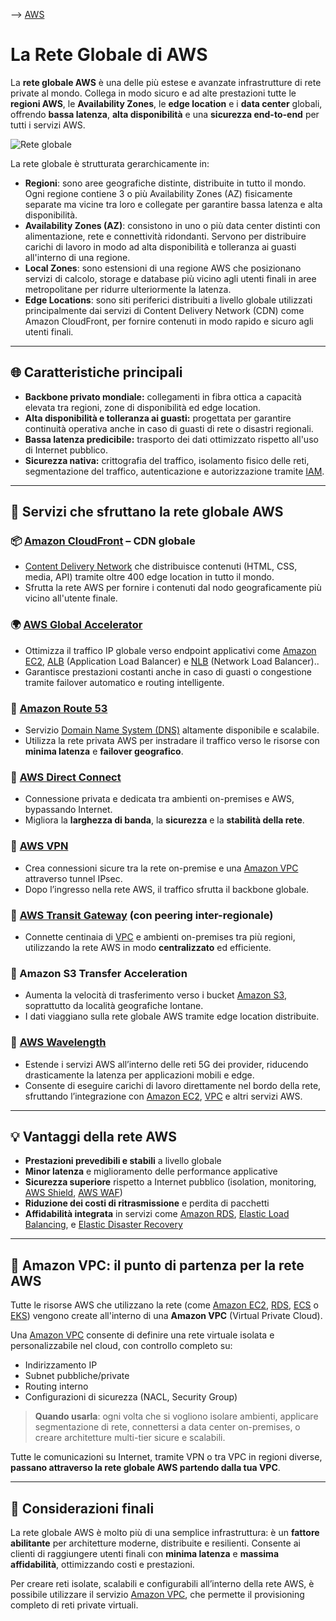 --> [AWS](AWS.md) 
# La Rete Globale di AWS

La **rete globale AWS** è una delle più estese e avanzate infrastrutture di rete private al mondo. Collega in modo sicuro e ad alte prestazioni tutte le **regioni AWS**, le **Availability Zones**, le **edge location** e i **data center** globali, offrendo **bassa latenza**, **alta disponibilità** e una **sicurezza end-to-end** per tutti i servizi AWS.

![Rete globale](global-infrastructure.png)

La rete globale è strutturata gerarchicamente in:

- **Regioni**: sono aree geografiche distinte, distribuite in tutto il mondo. Ogni regione contiene 3 o più Availability Zones (AZ) fisicamente separate ma vicine tra loro e collegate per garantire bassa latenza e alta disponibilità.
- **Availability Zones (AZ)**: consistono in uno o più data center distinti con alimentazione, rete e connettività ridondanti. Servono per distribuire carichi di lavoro in modo ad alta disponibilità e tolleranza ai guasti all'interno di una regione.
- **Local Zones**: sono estensioni di una regione AWS che posizionano servizi di calcolo, storage e database più vicino agli utenti finali in aree metropolitane per ridurre ulteriormente la latenza.
- **Edge Locations**: sono siti periferici distribuiti a livello globale utilizzati principalmente dai servizi di Content Delivery Network (CDN) come Amazon CloudFront, per fornire contenuti in modo rapido e sicuro agli utenti finali.


---

## 🌐 Caratteristiche principali

- **Backbone privato mondiale:** collegamenti in fibra ottica a capacità elevata tra regioni, zone di disponibilità ed edge location.
- **Alta disponibilità e tolleranza ai guasti:** progettata per garantire continuità operativa anche in caso di guasti di rete o disastri regionali.
- **Bassa latenza predicibile:** trasporto dei dati ottimizzato rispetto all'uso di Internet pubblico.
- **Sicurezza nativa:** crittografia del traffico, isolamento fisico delle reti, segmentazione del traffico, autenticazione e autorizzazione tramite [IAM](AWS-IAM.md).

---

## 🚀 Servizi che sfruttano la rete globale AWS

### 📦 [Amazon CloudFront](Amazon-CloudFront.md) – CDN globale

- [Content Delivery Network](Content-Delivery-Networks.md) che distribuisce contenuti (HTML, CSS, media, API) tramite oltre 400 edge location in tutto il mondo.
- Sfrutta la rete AWS per fornire i contenuti dal nodo geograficamente più vicino all'utente finale.

### 🌍 [AWS Global Accelerator](AWS-Global-Accelerator.md)

- Ottimizza il traffico IP globale verso endpoint applicativi come [Amazon EC2](Amazon-EC2.md), [ALB](Amazon-ELB.md) (Application Load Balancer) e [NLB](Amazon-ELB.md) (Network Load Balancer)..
- Garantisce prestazioni costanti anche in caso di guasti o congestione tramite failover automatico e routing intelligente.

### 🧭 [Amazon Route 53](Amazon-Route-53.md)

- Servizio [Domain Name System (DNS)](Domain-Name-System.md)  altamente disponibile e scalabile.
- Utilizza la rete privata AWS per instradare il traffico verso le risorse con **minima latenza** e **failover geografico**.

### 🔌 [AWS Direct Connect](AWS-Direct-Connect.md)

- Connessione privata e dedicata tra ambienti on-premises e AWS, bypassando Internet.
- Migliora la **larghezza di banda**, la **sicurezza** e la **stabilità della rete**.

### 🔐 [AWS VPN](AWS-VPN.md)

- Crea connessioni sicure tra la rete on-premise e una [Amazon VPC](Amazon-VPC.md) attraverso tunnel IPsec.
- Dopo l’ingresso nella rete AWS, il traffico sfrutta il backbone globale.

### 🔁 [AWS Transit Gateway](AWS-Transit-Gateway.md) (con peering inter-regionale)

- Connette centinaia di [VPC](Amazon-VPC.md) e ambienti on-premises tra più regioni, utilizzando la rete AWS in modo **centralizzato** ed efficiente.

### 🚀 Amazon S3 Transfer Acceleration

- Aumenta la velocità di trasferimento verso i bucket [Amazon S3](Amazon-S3.md), soprattutto da località geografiche lontane.
- I dati viaggiano sulla rete globale AWS tramite edge location distribuite.

### 📡 [AWS Wavelength](AWS-Wavelength.md)

- Estende i servizi AWS all’interno delle reti 5G dei provider, riducendo drasticamente la latenza per applicazioni mobili e edge.
- Consente di eseguire carichi di lavoro direttamente nel bordo della rete, sfruttando l’integrazione con [Amazon EC2](Amazon-EC2.md), [VPC](Amazon-VPC.md) e altri servizi AWS.


---

## 💡 Vantaggi della rete AWS

- **Prestazioni prevedibili e stabili** a livello globale
- **Minor latenza** e miglioramento delle performance applicative
- **Sicurezza superiore** rispetto a Internet pubblico (isolation, monitoring, [AWS Shield](AWS-Shield.md), [AWS WAF](AWS-WAF.md))
- **Riduzione dei costi di ritrasmissione** e perdita di pacchetti
- **Affidabilità integrata** in servizi come [Amazon RDS](Amazon-RDS.md), [Elastic Load Balancing](Amazon-ELB.md), e [Elastic Disaster Recovery](Elastic-Disaster-Recovery.md)

---

## 🧱 Amazon VPC: il punto di partenza per la rete AWS

Tutte le risorse AWS che utilizzano la rete (come [Amazon EC2](Amazon-EC2.md), [RDS](Amazon-RDS.md), [ECS](Amazon-ECS.md) o [EKS](Amazon-EKS.md)) vengono create all'interno di una **Amazon VPC** (Virtual Private Cloud).

Una [Amazon VPC](Amazon-VPC.md) consente di definire una rete virtuale isolata e personalizzabile nel cloud, con controllo completo su:

- Indirizzamento IP
- Subnet pubbliche/private
- Routing interno
- Configurazioni di sicurezza (NACL, Security Group)

> **Quando usarla**: ogni volta che si vogliono isolare ambienti, applicare segmentazione di rete, connettersi a data center on-premises, o creare architetture multi-tier sicure e scalabili.

Tutte le comunicazioni su Internet, tramite VPN o tra VPC in regioni diverse, **passano attraverso la rete globale AWS partendo dalla tua VPC**.

---

## 🔗 Considerazioni finali

La rete globale AWS è molto più di una semplice infrastruttura: è un **fattore abilitante** per architetture moderne, distribuite e resilienti. Consente ai clienti di raggiungere utenti finali con **minima latenza** e **massima affidabilità**, ottimizzando costi e prestazioni.

Per creare reti isolate, scalabili e configurabili all’interno della rete AWS, è possibile utilizzare il servizio [Amazon VPC](Amazon-VPC.md), che permette il provisioning completo di reti private virtuali.
